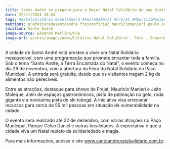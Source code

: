 ```yaml
---
title: Santo André se prepara para o Maior Natal Solidário de sua história
date: 22/11/2024 18:34
tags: #NatalSolidário #SantoAndré #FeiraDeNatal #Frejat #MauricioManieri #JeitoMoleque #Solidariedade #FestaDeNatal #MagiaDeNatal #SantoAndréEncantada #abc360noticias
mentions: prefeituradesantoandre frejatoficial mauriciomanieri paulo.serra45 jeitomoleque
location: Santo André
image-source: Eduardo Merlino/PSA
image-url: assets/images/news/Coletiva Natal Solidário - Foto - Eduardo Merlino_PSA (6).jpeg
---
```


A cidade de Santo André está prestes a viver um Natal Solidário inesquecível, com uma programação que promete encantar toda a família. Sob o tema “Santo André, a Terra Encantada do Natal”, o evento começa no dia 29 de novembro, com a abertura da Feira do Natal Solidário no Paço Municipal. A entrada será gratuita, desde que os visitantes tragam 2 kg de alimentos não perecíveis.

Entre as atrações, destaque para shows de Frejat, Maurício Manieri e Jeito Moleque, além de espaços gastronômicos, pista de patinação no gelo, roda gigante e a novíssima pista de ski tobogã. A iniciativa visa arrecadar recursos para cerca de 55 mil pessoas em situação de vulnerabilidade na cidade.

O evento será realizado até 22 de dezembro, com várias atrações no Paço Municipal, Parque Celso Daniel e outras localidades. A expectativa é que a cidade viva um Natal repleto de solidariedade e magia.

Para mais informações, acesse o site www.santoandrenatalsolidario.com.br.